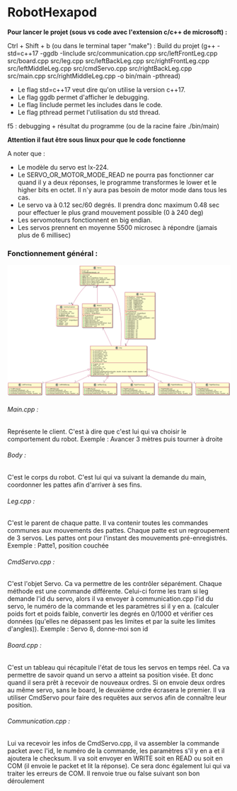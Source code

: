 # RobotHexapod


**Pour lancer le projet (sous vs code avec l'extension c/c++ de microsoft) :**

Ctrl + Shift + b (ou dans le terminal taper "make") : Build du projet
(g++ -std=c++17 -ggdb -Iinclude src/communication.cpp src/leftFrontLeg.cpp src/board.cpp src/leg.cpp src/leftBackLeg.cpp src/rightFrontLeg.cpp src/leftMiddleLeg.cpp src/cmdServo.cpp src/rightBackLeg.cpp src/main.cpp src/rightMiddleLeg.cpp -o bin/main  -pthread)
- Le flag std=c++17 veut dire qu'on utilise la version c++17. 
- Le flag ggdb permet d'afficher le debugging.
- Le flag Iinclude permet les includes dans le code.
- Le flag pthread permet l'utilisation du std thread.


f5 : debugging + résultat du programme
(ou de la racine faire ./bin/main)

**Attention il faut être sous linux pour que le code fonctionne**

A noter que :
- Le modèle du servo est lx-224.
- Le SERVO_OR_MOTOR_MODE_READ ne pourra pas fonctionner car quand il y a deux réponses, le programme transformes le lower et le higher bits en octet. 
Il n'y aura pas besoin de motor mode dans tous les cas.
- Le servo va à 0.12 sec/60 degrés. Il prendra donc maximum 0.48 sec pour effectuer le plus grand mouvement possible (0 à 240 deg)
- Les servomoteurs fonctionnent en big endian.
- Les servos prennent en moyenne 5500 microsec à répondre (jamais plus de 6 millisec)


### Fonctionnement général : 

![Diagramme de classe représentant le programme actuel. Par la suite je vais faire du polymorphisme sur l'héritage de leg.](img/UMLRobotHexapod.png?raw=true "UMLRobotHexapod")

###### Main.cpp : 

Représente le client. C'est à dire que c'est lui qui va choisir le comportement du robot.
Exemple : Avancer 3 mètres puis tourner à droite

###### Body :

C'est le corps du robot. C'est lui qui va suivant la demande du main, coordonner les pattes afin d'arriver à ses fins.

###### Leg.cpp : 

C'est le parent de chaque patte. Il va contenir toutes les commandes communes aux mouvements des pattes.
Chaque patte est un regroupement de 3 servos. Les pattes ont pour l'instant des mouvements pré-enregistrés.
Exemple : Patte1, position couchée

###### CmdServo.cpp :

C'est l'objet Servo. Ca va permettre de les contrôler séparément. Chaque méthode est une commande différente.
Celui-ci forme les tram si leg demande l'id du servo, alors il va envoyer à communication.cpp l'id du servo, 
le numéro de la commande et les paramètres si il y en a.
(calculer poids fort et poids faible, convertir les degrés en 0/1000 et vérifier ces données (qu'elles ne dépassent pas les limites et par la suite les 
limites d'angles)).
Exemple : Servo 8, donne-moi son id

###### Board.cpp :

C'est un tableau qui récapitule l'état de tous les servos en temps réel.
Ca va permettre de savoir quand un servo a atteint sa position visée. Et donc quand il sera prêt à recevoir de nouveaux ordres.
Si on envoie deux ordres au même servo, sans le board, le deuxième ordre écrasera le premier.
Il va utiliser CmdServo pour faire des requêtes aux servos afin de connaître leur position.

###### Communication.cpp :

Lui va recevoir les infos de CmdServo.cpp, il va assembler la commande packet avec l'id, le numéro de la commande, les paramètres s'il y en a et il ajoutera le checksum.
Il va soit envoyer en WRITE soit en READ ou soit en COM (il envoie le packet et lit la réponse).
Ce sera donc également lui qui va traiter les erreurs de COM.
Il renvoie true ou false suivant son bon déroulement
